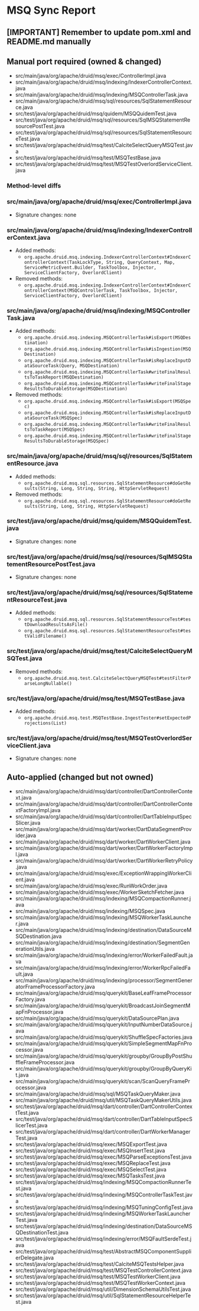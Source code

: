 # MSQ Sync Report

## [IMPORTANT] Remember to update pom.xml and README.md manually

## Manual port required (owned & changed)
- src/main/java/org/apache/druid/msq/exec/ControllerImpl.java
- src/main/java/org/apache/druid/msq/indexing/IndexerControllerContext.java
- src/main/java/org/apache/druid/msq/indexing/MSQControllerTask.java
- src/main/java/org/apache/druid/msq/sql/resources/SqlStatementResource.java
- src/test/java/org/apache/druid/msq/quidem/MSQQuidemTest.java
- src/test/java/org/apache/druid/msq/sql/resources/SqlMSQStatementResourcePostTest.java
- src/test/java/org/apache/druid/msq/sql/resources/SqlStatementResourceTest.java
- src/test/java/org/apache/druid/msq/test/CalciteSelectQueryMSQTest.java
- src/test/java/org/apache/druid/msq/test/MSQTestBase.java
- src/test/java/org/apache/druid/msq/test/MSQTestOverlordServiceClient.java

### Method-level diffs
### src/main/java/org/apache/druid/msq/exec/ControllerImpl.java
- Signature changes: none

### src/main/java/org/apache/druid/msq/indexing/IndexerControllerContext.java
- Added methods:
  - `org.apache.druid.msq.indexing.IndexerControllerContext#IndexerControllerContext(TaskLockType, String, QueryContext, Map, ServiceMetricEvent.Builder, TaskToolbox, Injector, ServiceClientFactory, OverlordClient)`
- Removed methods:
  - `org.apache.druid.msq.indexing.IndexerControllerContext#IndexerControllerContext(MSQControllerTask, TaskToolbox, Injector, ServiceClientFactory, OverlordClient)`

### src/main/java/org/apache/druid/msq/indexing/MSQControllerTask.java
- Added methods:
  - `org.apache.druid.msq.indexing.MSQControllerTask#isExport(MSQDestination)`
  - `org.apache.druid.msq.indexing.MSQControllerTask#isIngestion(MSQDestination)`
  - `org.apache.druid.msq.indexing.MSQControllerTask#isReplaceInputDataSourceTask(Query, MSQDestination)`
  - `org.apache.druid.msq.indexing.MSQControllerTask#writeFinalResultsToTaskReport(MSQDestination)`
  - `org.apache.druid.msq.indexing.MSQControllerTask#writeFinalStageResultsToDurableStorage(MSQDestination)`
- Removed methods:
  - `org.apache.druid.msq.indexing.MSQControllerTask#isExport(MSQSpec)`
  - `org.apache.druid.msq.indexing.MSQControllerTask#isReplaceInputDataSourceTask(MSQSpec)`
  - `org.apache.druid.msq.indexing.MSQControllerTask#writeFinalResultsToTaskReport(MSQSpec)`
  - `org.apache.druid.msq.indexing.MSQControllerTask#writeFinalStageResultsToDurableStorage(MSQSpec)`

### src/main/java/org/apache/druid/msq/sql/resources/SqlStatementResource.java
- Added methods:
  - `org.apache.druid.msq.sql.resources.SqlStatementResource#doGetResults(String, Long, String, String, HttpServletRequest)`
- Removed methods:
  - `org.apache.druid.msq.sql.resources.SqlStatementResource#doGetResults(String, Long, String, HttpServletRequest)`

### src/test/java/org/apache/druid/msq/quidem/MSQQuidemTest.java
- Signature changes: none

### src/test/java/org/apache/druid/msq/sql/resources/SqlMSQStatementResourcePostTest.java
- Signature changes: none

### src/test/java/org/apache/druid/msq/sql/resources/SqlStatementResourceTest.java
- Added methods:
  - `org.apache.druid.msq.sql.resources.SqlStatementResourceTest#testDownloadResultsAsFile()`
  - `org.apache.druid.msq.sql.resources.SqlStatementResourceTest#testValidFilename()`

### src/test/java/org/apache/druid/msq/test/CalciteSelectQueryMSQTest.java
- Removed methods:
  - `org.apache.druid.msq.test.CalciteSelectQueryMSQTest#testFilterParseLongNullable()`

### src/test/java/org/apache/druid/msq/test/MSQTestBase.java
- Added methods:
  - `org.apache.druid.msq.test.MSQTestBase.IngestTester#setExpectedProjections(List)`

### src/test/java/org/apache/druid/msq/test/MSQTestOverlordServiceClient.java
- Signature changes: none

## Auto-applied (changed but not owned)
- src/main/java/org/apache/druid/msq/dart/controller/DartControllerContext.java
- src/main/java/org/apache/druid/msq/dart/controller/DartControllerContextFactoryImpl.java
- src/main/java/org/apache/druid/msq/dart/controller/DartTableInputSpecSlicer.java
- src/main/java/org/apache/druid/msq/dart/worker/DartDataSegmentProvider.java
- src/main/java/org/apache/druid/msq/dart/worker/DartWorkerClient.java
- src/main/java/org/apache/druid/msq/dart/worker/DartWorkerFactoryImpl.java
- src/main/java/org/apache/druid/msq/dart/worker/DartWorkerRetryPolicy.java
- src/main/java/org/apache/druid/msq/exec/ExceptionWrappingWorkerClient.java
- src/main/java/org/apache/druid/msq/exec/RunWorkOrder.java
- src/main/java/org/apache/druid/msq/exec/WorkerSketchFetcher.java
- src/main/java/org/apache/druid/msq/indexing/MSQCompactionRunner.java
- src/main/java/org/apache/druid/msq/indexing/MSQSpec.java
- src/main/java/org/apache/druid/msq/indexing/MSQWorkerTaskLauncher.java
- src/main/java/org/apache/druid/msq/indexing/destination/DataSourceMSQDestination.java
- src/main/java/org/apache/druid/msq/indexing/destination/SegmentGenerationUtils.java
- src/main/java/org/apache/druid/msq/indexing/error/WorkerFailedFault.java
- src/main/java/org/apache/druid/msq/indexing/error/WorkerRpcFailedFault.java
- src/main/java/org/apache/druid/msq/indexing/processor/SegmentGeneratorFrameProcessorFactory.java
- src/main/java/org/apache/druid/msq/querykit/BaseLeafFrameProcessorFactory.java
- src/main/java/org/apache/druid/msq/querykit/BroadcastJoinSegmentMapFnProcessor.java
- src/main/java/org/apache/druid/msq/querykit/DataSourcePlan.java
- src/main/java/org/apache/druid/msq/querykit/InputNumberDataSource.java
- src/main/java/org/apache/druid/msq/querykit/ShuffleSpecFactories.java
- src/main/java/org/apache/druid/msq/querykit/SimpleSegmentMapFnProcessor.java
- src/main/java/org/apache/druid/msq/querykit/groupby/GroupByPostShuffleFrameProcessor.java
- src/main/java/org/apache/druid/msq/querykit/groupby/GroupByQueryKit.java
- src/main/java/org/apache/druid/msq/querykit/scan/ScanQueryFrameProcessor.java
- src/main/java/org/apache/druid/msq/sql/MSQTaskQueryMaker.java
- src/main/java/org/apache/druid/msq/util/MSQTaskQueryMakerUtils.java
- src/test/java/org/apache/druid/msq/dart/controller/DartControllerContextTest.java
- src/test/java/org/apache/druid/msq/dart/controller/DartTableInputSpecSlicerTest.java
- src/test/java/org/apache/druid/msq/dart/controller/DartWorkerManagerTest.java
- src/test/java/org/apache/druid/msq/exec/MSQExportTest.java
- src/test/java/org/apache/druid/msq/exec/MSQInsertTest.java
- src/test/java/org/apache/druid/msq/exec/MSQParseExceptionsTest.java
- src/test/java/org/apache/druid/msq/exec/MSQReplaceTest.java
- src/test/java/org/apache/druid/msq/exec/MSQSelectTest.java
- src/test/java/org/apache/druid/msq/exec/MSQTasksTest.java
- src/test/java/org/apache/druid/msq/indexing/MSQCompactionRunnerTest.java
- src/test/java/org/apache/druid/msq/indexing/MSQControllerTaskTest.java
- src/test/java/org/apache/druid/msq/indexing/MSQTuningConfigTest.java
- src/test/java/org/apache/druid/msq/indexing/MSQWorkerTaskLauncherTest.java
- src/test/java/org/apache/druid/msq/indexing/destination/DataSourceMSQDestinationTest.java
- src/test/java/org/apache/druid/msq/indexing/error/MSQFaultSerdeTest.java
- src/test/java/org/apache/druid/msq/test/AbstractMSQComponentSupplierDelegate.java
- src/test/java/org/apache/druid/msq/test/CalciteMSQTestsHelper.java
- src/test/java/org/apache/druid/msq/test/MSQTestControllerContext.java
- src/test/java/org/apache/druid/msq/test/MSQTestWorkerClient.java
- src/test/java/org/apache/druid/msq/test/MSQTestWorkerContext.java
- src/test/java/org/apache/druid/msq/util/DimensionSchemaUtilsTest.java
- src/test/java/org/apache/druid/msq/util/SqlStatementResourceHelperTest.java
